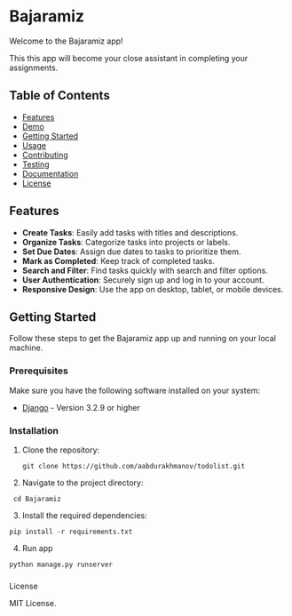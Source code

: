 # Bajaramiz

Welcome to the Bajaramiz app!

This this app will become your close assistant in completing your assignments.

## Table of Contents

- [Features](#features)
- [Demo](#demo)
- [Getting Started](#getting-started)
- [Usage](#usage)
- [Contributing](#contributing)
- [Testing](#testing)
- [Documentation](#documentation)
- [License](#license)

## Features

- **Create Tasks**: Easily add tasks with titles and descriptions.
- **Organize Tasks**: Categorize tasks into projects or labels.
- **Set Due Dates**: Assign due dates to tasks to prioritize them.
- **Mark as Completed**: Keep track of completed tasks.
- **Search and Filter**: Find tasks quickly with search and filter options.
- **User Authentication**: Securely sign up and log in to your account.
- **Responsive Design**: Use the app on desktop, tablet, or mobile devices.

## Getting Started

Follow these steps to get the Bajaramiz app up and running on your local machine.

### Prerequisites

Make sure you have the following software installed on your system:

- [Django](https://www.djangoproject.com/) - Version 3.2.9 or higher
### Installation

1. Clone the repository:

   ```shell
   git clone https://github.com/aabdurakhmanov/todolist.git

2. Navigate to the project directory:
  ```shell
   cd Bajaramiz
  ```

3. Install the required dependencies:
  ```shell
  pip install -r requirements.txt
  ```

4. Run app
  ```shell
  python manage.py runserver
  ```
###
License

MIT License.


